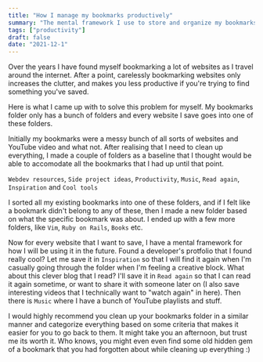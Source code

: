 ```yaml
---
title: "How I manage my bookmarks productively"
summary: "The mental framework I use to store and organize my bookmarks in Google Chrome"
tags: ["productivity"]
draft: false 
date: "2021-12-1"
---
```


Over the years I have found myself bookmarking a lot of websites as I travel around the internet. After a point, carelessly bookmarking websites only increases the clutter, and makes you less productive if you're trying to find something you've saved. 

Here is what I came up with to solve this problem for myself. My bookmarks folder only has a bunch of folders and every website I save goes into one of these folders.

Initially my bookmarks were a messy bunch of all sorts of websites and YouTube video and what not. After realising that I need to clean up everything, I made a couple of folders as a baseline that I thought would be able to accomodate all the bookmarks that I had up until that point. 

`Webdev resources`, `Side project ideas`, `Productivity`, `Music`, `Read again`, `Inspiration` and `Cool tools`

I sorted all my existing bookmarks into one of these folders, and if I felt like a bookmark didn't belong to any of these, then I made a new folder based on what the specific bookmark was about. I ended up with a few more folders, like `Vim`, `Ruby on Rails`, `Books` etc.

Now for every website that I want to save, I have a mental framework for how I will be using it in the future. Found a developer's protfolio that I found really cool? Let me save it in `Inspiration` so that I will find it again when I'm casually going through the folder when I'm feeling a creative block. What about this clever blog that I read? I'll save it in `Read again` so that I can read it again sometime, or want to share it with someone later on (I also save interesting videos that I technically want to "watch again" in here). Then there is `Music` where I have a bunch of YouTube playlists and stuff.

I would highly recommend you clean up your bookmarks folder in a similar manner and categorize everything based on some criteria that makes it easier for you to go back to them. It might take you an afternoon, but trust me its worth it. Who knows, you might even even find some old hidden gem of a bookmark that you had forgotten about while cleaning up everything :)